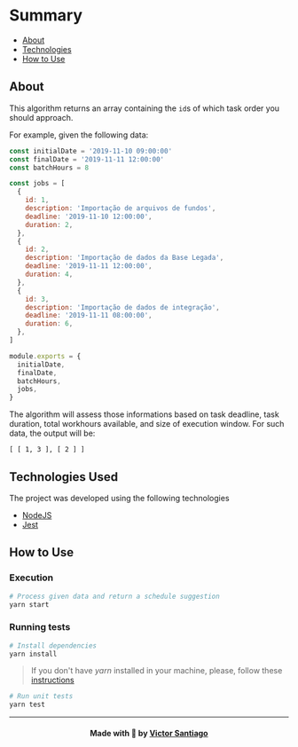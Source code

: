 # Summary

- [About](#about)
- [Technologies](#technologies-used)
- [How to Use](#how-use)

<a id="about"></a>

## About

This algorithm returns an array containing the `id`s of which task order you should approach.

For example, given the following data:

```javascript
const initialDate = '2019-11-10 09:00:00'
const finalDate = '2019-11-11 12:00:00'
const batchHours = 8

const jobs = [
  {
    id: 1,
    description: 'Importação de arquivos de fundos',
    deadline: '2019-11-10 12:00:00',
    duration: 2,
  },
  {
    id: 2,
    description: 'Importação de dados da Base Legada',
    deadline: '2019-11-11 12:00:00',
    duration: 4,
  },
  {
    id: 3,
    description: 'Importação de dados de integração',
    deadline: '2019-11-11 08:00:00',
    duration: 6,
  },
]

module.exports = {
  initialDate,
  finalDate,
  batchHours,
  jobs,
}
```

The algorithm will assess those informations based on task deadline, task duration, total workhours available, and size of execution window.
For such data, the output will be:

```javacript
[ [ 1, 3 ], [ 2 ] ]
```

<a id="technologies-used"></a>

## Technologies Used

The project was developed using the following technologies

- [NodeJS](https://nodejs.org/)
- [Jest](https://jestjs.io/)

<a id="how-use"></a>

## How to Use

### Execution

```bash
# Process given data and return a schedule suggestion
yarn start
```

### Running tests

```bash
# Install dependencies
yarn install
```

> If you don't have <i>yarn</i> installed in your machine, please, follow these [instructions](https://classic.yarnpkg.com/en/docs/install/)

```bash
# Run unit tests
yarn test
```

---

<h4 align="center">
    Made with 💛 by <a href="https://www.linkedin.com/in/victorhsantiago" target="_blank">Victor Santiago</a>
</h4>
